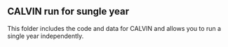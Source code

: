
## CALVIN run for sungle year 


This folder includes the code and data for CALVIN and allows you to run a single year independently.
